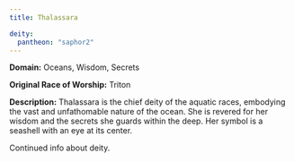 ```yaml
---
title: Thalassara

deity: 
  pantheon: "saphor2"
---
```


**Domain:** Oceans, Wisdom, Secrets

**Original Race of Worship:** Triton

**Description:** Thalassara is the chief deity of the aquatic races, embodying the vast and unfathomable nature of the ocean. She is revered for her wisdom and the secrets she guards within the deep. Her symbol is a seashell with an eye at its center.

<!--more-->

<div class="todo">Continued info about deity.</div>